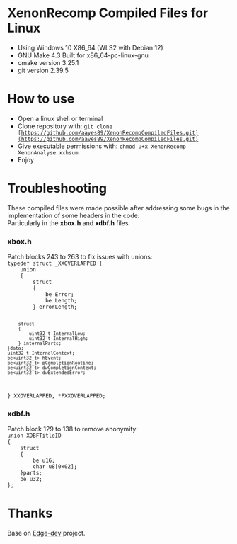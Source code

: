 # XenonRecomp Compiled Files for Linux
* Using Windows 10 X86_64 (WLS2 with Debian 12)
* GNU Make 4.3 Built for x86_64-pc-linux-gnu
* cmake version 3.25.1
* git version 2.39.5

# How to use
* Open a linux shell or terminal
* Clone repository with: <code>git clone [https://github.com/aayes89/XenonRecompCompiledFiles.git](https://github.com/aayes89/XenonRecompCompiledFiles.git)</code>
* Give executable permissions with: <code>chmod u+x XenonRecomp XenonAnalyse xxhsum</code>
* Enjoy

# Troubleshooting
These compiled files were made possible after addressing some bugs in the implementation of some headers in the code.<br>
Particularly in the <b>xbox.h</b> and <b>xdbf.h</b> files.
<h3>xbox.h</h3>
Patch blocks 243 to 263 to fix issues with unions:
<code>
typedef struct _XXOVERLAPPED {
    union 
    {
        struct
        {
            be<uint32_t> Error;
            be<uint32_t> Length;
        } errorLength;

        struct
        {
            uint32_t InternalLow;
            uint32_t InternalHigh;
        } internalParts;
    }data;
    uint32_t InternalContext;
    be<uint32_t> hEvent;
    be<uint32_t> pCompletionRoutine;
    be<uint32_t> dwCompletionContext;
    be<uint32_t> dwExtendedError;
} XXOVERLAPPED, *PXXOVERLAPPED;
</code>

<h3>xdbf.h</h3>
Patch block 129 to 138 to remove anonymity:
<code>
union XDBFTitleID
{
    struct
    {
        be<uint16_t> u16;
        char u8[0x02];
    }parts;
    be<uint32_t> u32;
};
</code>
 
# Thanks
Base on <a href="https://github.com/hedge-dev/XenonRecomp">Edge-dev</a> project. 
